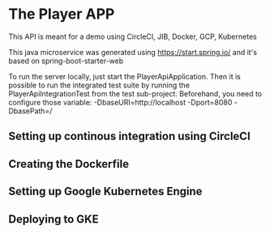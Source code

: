 # The Player APP
This API is meant for a demo using CircleCI, JIB, Docker, GCP, Kubernetes

This java microservice was generated using https://start.spring.io/ and it's based on spring-boot-starter-web


To run the server locally, just start the PlayerApiApplication. Then it is possible to run
the integrated test suite by running the PlayerApiIntegrationTest from the test sub-project. Beforehand, you need to configure
those variable:
-DbaseURI=http://localhost -Dport=8080 -DbasePath=/


## Setting up continous integration using CircleCI

## Creating the Dockerfile

## Setting up Google Kubernetes Engine

## Deploying  to GKE
